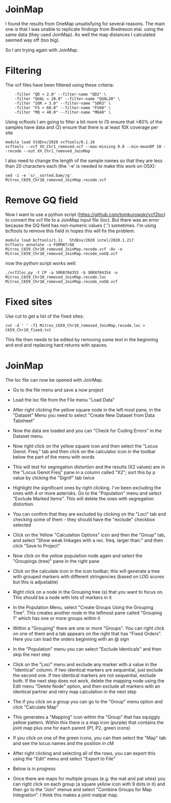 # JoinMap

I found the results from OneMap unsatisfying for several reasons. The main one is that I was unable to replicate findings from Bredreson etal. using the same data (they used JoinMap). As well the map distances I calculated seemed way off (too big).

So I am trying again with JoinMap.

# Filtering
The vcf files have been filtered using these criteria:
```
    -filter "QD < 2.0" --filter-name "QD2" \
    -filter "QUAL < 20.0" --filter-name "QUAL20" \
    -filter "SOR > 3.0" --filter-name "SOR3" \
    -filter "FS > 60.0" --filter-name "FS60" \
    -filter "MQ < 40.0" --filter-name "MQ40" \
```

Using vcftools I am going to filter a bit more to (1) ensure that >80% of the samples have data and (2) ensure that there is at least 10X coverage per site

```
module load StdEnv/2020 vcftools/0.1.16
vcftools --vcf XX_Chr1_removed.vcf --max-missing 0.8 --min-meanDP 10 --recode --out XX_Chr1_removed_JoinMap
```

I also need to change the length of the sample names so that they are less than 20 characters each (the '-e' is needed to make this work on OSX):
```
sed -i -e 's/__sorted.bam//g' Mitros_C659_Chr10_removed_JoinMap.recode.vcf
```


# Remove GQ field
Now I want to use a python script (https://github.com/tomkurowski/vcf2loc) to convert the vcf file to a JoinMap input file (loc). But there was an error because the GQ field has non-numeric values ('.') sometimes. I'm using bcftools to remove this field in hopes this will fix the problem:
```
module load bcftools/1.11   StdEnv/2020 intel/2020.1.217
bcftools annotate -x FORMAT/GQ Mitros_C659_Chr10_removed_JoinMap.recode.vcf -Ov -o Mitros_C659_Chr10_removed_JoinMap.recode_noGQ.vcf
```

now the python script works well:
```
./vcf2loc.py -t CP -a SRR8704355 -b SRR8704354 -o Mitros_C659_Chr10_removed_JoinMap.recode.loc Mitros_C659_Chr10_removed_JoinMap.recode_noGQ.vcf
```
# Fixed sites
Use cut to get a list of the fixed sites:
```
cut -d ' ' -f1 Mitros_C659_Chr10_removed_JoinMap.recode.loc > C659_Chr10_fixed.txt
```
This file then needs to be edited by removing some text in the beginning and end and replacing hard returns with spaces.

# JoinMap

The loc file can now be opened with JoinMap. 

* Go to the file menu and save a now project
* Load the loc file from the File menu "Load Data"
* After right clicking the yellow square node in the left most pane, in the "Dataset" Menu you need to select "Create New Dataset from Data Tabsheet"
* Now the data are loaded and you can "Check for Coding Errors" in the Dataset menu.
* Now right click on the yellow square icon and then select the "Locus Genot. Freq." tab and then click on the calculator icon in the toolbar below the part of the menu with words
* This will test for segregation distortion and the results (X2 values) are in the "Locus Genot Freq" pane in a column called "X2"; sort this by p value by clicking the "Signif" tab twice
* Highlight the significant ones by right clicking. I've been excluding the ones with 4 or more asterisks. Go to the "Population" menu and select "Exclude Marked Items". This will delete the ones with segregation distortion.
* You can confirm that they are excluded by clicking on the "Loci" tab and checking some of them - they should have the "exclude" checkbox selected
* Click on the Yellow "Calculation Options" icon and then the "Group" tab, and select "Show weak linkages with a rec. freq. larger than:" and then click "Save to Project"
* Now click on the yellow population node again and select the "Groupings (tree)" pane in the right pane
* Click on the calculate icon in the icon toolbar; this will generate a tree with grouped markers with different stringencies (based on LOD scores but this is adjustable)
* Right click on a node in the Grouping tree (s) that you want to focus on. This should be a node with lots of markers in it
* In the Population Menu, select "Create Groups Using the Grouping Tree". This creates another node in the leftmost pane called "Grouping 1" which has one or more groups within it
* Within a "Grouping" there are one or more "Groups". You can right click on one of them and a tab appears on the right that has "Fixed Orders". Here you can load the orders beginning with an @ sign
* In the "Population" menu you can select "Exclude Identicals" and then skip the next step
* Click on the "Loci" menu and exclude any marker with a value in the "Identical" column. If two identical markers are sequential, just exclude the second one. If two identical markers are not sequential, exclude both. If the next step does not work, delete the mapping node using the Edit menu "Delete Node" option, and then exclude all markers with an identical partner and retry map calculation in the next step
* The if you click on a group you can go to the "Group" menu option and click "Calculate Map"
* This generates a "Mapping" icon within the "Group" that has squiggly yellow pattern. Within this there is a map icon (purple) that contains the joint map plus one for each parent (P1, P2, green icons)
* If you click on one of the green icons, you can then select the "Map" tab and see the locus names and the position in cM
* After right clicking and selecting all of the rows, you can export this using the "Edit" menu and select "Export to File"

* Below is in progress
* Once there are maps for multiple groups (e.g. the mat and pat sites) you can right click on each group (a square yellow icon with 9 dots in it) and then go to the "Join" menue and select "Combine Groups for Map Integration". I think this makes a joint matpat map.

  

